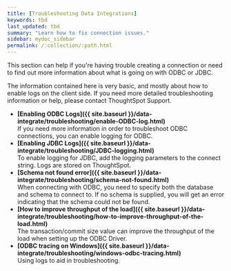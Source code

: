 ```yaml
---
title: [Troubleshooting Data Integrations]
keywords: tbd
last_updated: tbd
summary: "Learn how to fix connection issues."
sidebar: mydoc_sidebar
permalink: /:collection/:path.html
---
```

This section can help if you're having trouble creating a connection or need to find out more information about what is going on with ODBC or JDBC.

The information contained here is very basic, and mostly about how to enable logs on the client side. If you need more detailed troubleshooting information or help, please contact ThoughtSpot Support.

-   **[Enabling ODBC Logs]({{ site.baseurl }}/data-integrate/troubleshooting/enable-ODBC-log.html)**  
If you need more information in order to troubleshoot ODBC connections, you can enable logging for ODBC.
-   **[Enabling JDBC Logs]({{ site.baseurl }}/data-integrate/troubleshooting/JDBC-logging.html)**  
To enable logging for JDBC, add the logging parameters to the connect string. Logs are stored on ThoughtSpot.
-   **[Schema not found error]({{ site.baseurl }}/data-integrate/troubleshooting/schema-not-found.html)**  
When connecting with ODBC, you need to specify both the database and schema to connect to. If no schema is supplied, you will get an error indicating that the schema could not be found.
-   **[How to improve throughput of the load]({{ site.baseurl }}/data-integrate/troubleshooting/how-to-improve-throughput-of-the-load.html)**  
The transaction/commit size value can improve the throughput of the load when setting up the ODBC Driver.
-   **[ODBC tracing on Windows]({{ site.baseurl }}/data-integrate/troubleshooting/windows-odbc-tracing.html)**  
Using logs to aid in troubleshooting.
